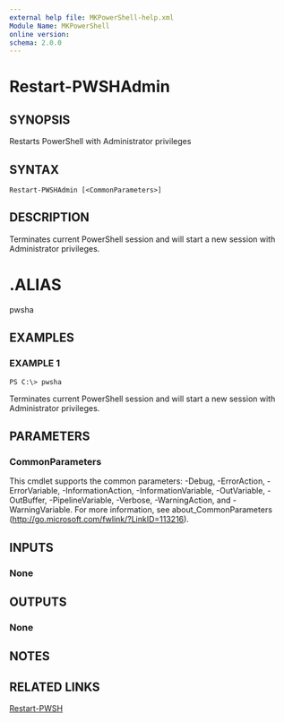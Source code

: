 ```yaml
---
external help file: MKPowerShell-help.xml
Module Name: MKPowerShell
online version:
schema: 2.0.0
---
```


# Restart-PWSHAdmin

## SYNOPSIS
Restarts PowerShell with Administrator privileges

## SYNTAX

```
Restart-PWSHAdmin [<CommonParameters>]
```

## DESCRIPTION
Terminates current PowerShell session and will start a new session with Administrator privileges.

# .ALIAS
pwsha

## EXAMPLES

### EXAMPLE 1
```
PS C:\> pwsha
```

Terminates current PowerShell session and will start a new session with Administrator privileges.

## PARAMETERS

### CommonParameters
This cmdlet supports the common parameters: -Debug, -ErrorAction, -ErrorVariable, -InformationAction, -InformationVariable, -OutVariable, -OutBuffer, -PipelineVariable, -Verbose, -WarningAction, and -WarningVariable.
For more information, see about_CommonParameters (http://go.microsoft.com/fwlink/?LinkID=113216).

## INPUTS

### None

## OUTPUTS

### None

## NOTES

## RELATED LINKS

[Restart-PWSH]()